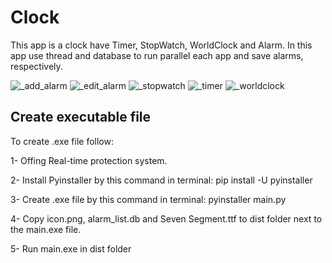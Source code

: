 # Clock

This app is a clock have Timer, StopWatch, WorldClock and Alarm. In this app use thread and database to run parallel each app and save alarms, respectively.


![_add_alarm](https://user-images.githubusercontent.com/43343453/226693849-b5d4db45-73ed-43c0-870f-b6dfe0b60424.png)
![_edit_alarm](https://user-images.githubusercontent.com/43343453/226693866-1fa90445-a6a3-43d3-9ee9-78d01535959b.png)
![_stopwatch](https://user-images.githubusercontent.com/43343453/226693872-aa925d42-8f0d-4ca4-a580-f72ea2cd650d.png)
![_timer](https://user-images.githubusercontent.com/43343453/226693876-85b26cf2-0669-4970-aedc-f0371b82c52b.png)
![_worldclock](https://user-images.githubusercontent.com/43343453/226693881-0c3aa406-c841-4f75-a9e4-340594bfc63e.png)

## Create executable file 

To create .exe file follow:

  1- Offing Real-time protection system.

  2- Install Pyinstaller by this command in terminal: pip install -U pyinstaller

  3- Create .exe file by this command in terminal: pyinstaller main.py

  4- Copy icon.png, alarm_list.db and Seven Segment.ttf to dist folder next to the main.exe file.

  5- Run main.exe in dist folder
